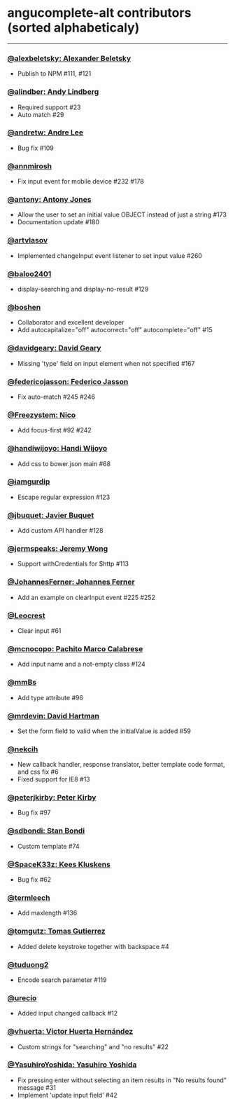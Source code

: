# angucomplete-alt contributors (sorted alphabeticaly)

---

### [@alexbeletsky: Alexander Beletsky](https://github.com/alexbeletsky)

* Publish to NPM #111, #121

### [@alindber: Andy Lindberg](https://github.com/alindber)

* Required support #23
* Auto match #29

### [@andretw: Andre Lee](https://github.com/andretw)

* Bug fix #109

### [@annmirosh](https://github.com/annmirosh)

* Fix input event for mobile device #232 #178

### [@antony: Antony Jones](https://github.com/antony)

* Allow the user to set an initial value OBJECT instead of just a string #173
* Documentation update #180

### [@artvlasov](https://github.com/artvlasov)

* Implemented changeInput event listener to set input value #260

### [@baloo2401](https://github.com/baloo2401)

* display-searching and display-no-result #129

### [@boshen](https://github.com/Boshen)

* Collaborator and excellent developer
* Add autocapitalize="off" autocorrect="off" autocomplete="off" #15

### [@davidgeary: David Geary](https://github.com/davidgeary)

* Missing 'type' field on input element when not specified #167

### [@federicojasson: Federico Jasson](https://github.com/federicojasson)

* Fix auto-match #245 #246

### [@Freezystem: Nico](https://github.com/Freezystem)

* Add focus-first #92 #242

### [@handiwijoyo: Handi Wijoyo](https://github.com/handiwijoyo)

* Add css to bower.json main #68

### [@iamgurdip](https://github.com/iamgurdip)

* Escape regular expression #123

### [@jbuquet: Javier Buquet](https://github.com/jbuquet)

* Add custom API handler #128

### [@jermspeaks: Jeremy Wong](https://github.com/jermspeaks)

* Support withCredentials for $http #113

### [@JohannesFerner: Johannes Ferner](https://github.com/JohannesFerner)

* Add an example on clearInput event #225 #252

### [@Leocrest](https://github.com/Leocrest)

* Clear input #61

### [@mcnocopo: Pachito Marco Calabrese](https://github.com/mcnocopo)

* Add input name and a not-empty class #124

### [@mmBs](https://github.com/mmBs)

* Add type attribute #96

### [@mrdevin: David Hartman](https://github.com/mrdevin)

* Set the form field to valid when the initialValue is added #59

### [@nekcih](https://github.com/nekcih)

* New callback handler, response translator, better template code format, and css fix #6
* Fixed support for IE8 #13

### [@peterjkirby: Peter Kirby](https://github.com/peterjkirby)

* Bug fix #97

### [@sdbondi: Stan Bondi](https://github.com/sdbondi)

* Custom template #74

### [@SpaceK33z: Kees Kluskens](https://github.com/SpaceK33z)

* Bug fix #62

### [@termleech](https://github.com/termleech)

* Add maxlength #136

### [@tomgutz: Tomas Gutierrez](https://github.com/tomgutz)

* Added delete keystroke together with backspace #4

### [@tuduong2](https://github.com/tuduong2)

* Encode search parameter #119

### [@urecio](https://github.com/urecio)

* Added input changed callback #12

### [@vhuerta: Victor Huerta Hernández](https://github.com/vhuerta)

* Custom strings for "searching" and "no results"  #22

### [@YasuhiroYoshida: Yasuhiro Yoshida](https://github.com/YasuhiroYoshida)

* Fix pressing enter without selecting an item results in "No results found" message #31
* Implement 'update input field' #42


